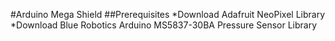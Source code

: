 #Arduino Mega Shield 
##Prerequisites
*Download Adafruit NeoPixel Library
*Download Blue Robotics Arduino MS5837-30BA Pressure Sensor Library
